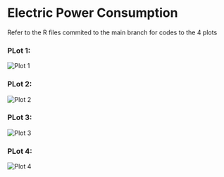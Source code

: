 # Electric Power Consumption

Refer to the R files commited to the main branch for codes to the 4 plots

### PLot 1:
![Plot 1](https://github.com/[HarshViijay]/[Electric-Power-Consumption]/blob/[main]/Plot1.png?raw=true)

### PLot 2:
![Plot 2](https://github.com/[HarshViijay]/[Electric-Power-Consumption]/blob/[main]/Plot2.png?raw=true)

### PLot 3:
![Plot 3](https://github.com/[HarshViijay]/[Electric-Power-Consumption]/blob/[main]/Plot3.png?raw=true)

### PLot 4:
![Plot 4](https://github.com/[HarshViijay]/[Electric-Power-Consumption]/blob/[main]/Plot4.png?raw=true)
